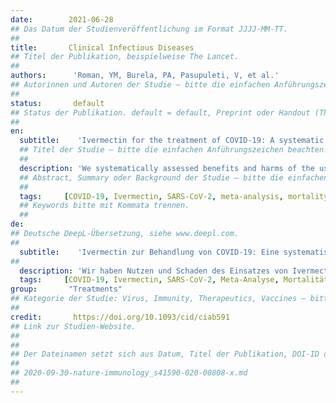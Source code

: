 ```yaml
---
date:        2021-06-28
## Das Datum der Studienveröffentlichung im Format JJJJ-MM-TT.
##
title:       Clinical Infectious Diseases
## Titel der Publikation, beispielweise The Lancet.
##
authors:      'Roman, YM, Burela, PA, Pasupuleti, V, et al.'
## Autorinnen und Autoren der Studie – bitte die einfachen Anführungszeichen beachten!
##
status:       default
## Status der Publikation. default = default, Preprint oder Handout (Thesenpapier)
##
en:
  subtitle:    'Ivermectin for the treatment of COVID-19: A systematic review and meta-analysis of randomized controlled trials'
  ## Titel der Studie – bitte die einfachen Anführungszeichen beachten!
  ##
  description: 'We systematically assessed benefits and harms of the use of ivermectin (IVM) in COVID-19 patients. Published and preprint randomized controlled trials (RCTs) assessing IVM effects on COVID-19 adult patients were searched until March 22, 2021 in five engines. Primary outcomes were all-cause mortality, length of stay (LOS), and adverse events (AE). Secondary outcomes included viral clearance and severe AEs. Risk of bias (RoB) was evaluated using Cochrane RoB 2·0 tool. Inverse variance random effect meta-analyses were performed. with quality of evidence (QoE) evaluated using GRADE methodology. Ten RCTs (n=1173) were included. Controls were standard of care [SOC] in five RCTs and placebo in five RCTs. COVID-19 disease severity was mild in 8 RCTs, moderate in one RCT, and mild and moderate in one RCT. IVM did not reduce all-cause mortality vs. controls or LOS vs. controls. AEs, severe AE and viral clearance were similar between IVM and controls (all outcomes: low QoE). Subgroups by severity of COVID-19 or RoB were mostly consistent with main analyses; all-cause mortality in three RCTs at high RoB was reduced with IVM. In comparison to SOC or placebo, IVM did not reduce all-cause mortality, length of stay or viral clearance in RCTs in COVID-19 patients with mostly mild disease. IVM did not have an effect on AEs or severe AEs. IVM is not a viable option to treat COVID-19 patients.'
  ## Abstract, Summary oder Background der Studie – bitte die einfachen Anführungszeichen b
  ##
  tags:     [COVID-19, Ivermectin, SARS-CoV-2, meta-analysis, mortality]
  ## Keywords bitte mit Kommata trennen.
  ##
de: 
## Deutsche DeepL-Übersetzung, siehe www.deepl.com.
##
  subtitle:    'Ivermectin zur Behandlung von COVID-19: Eine systematische Überprüfung und Meta-Analyse randomisierter kontrollierter Studien'
##
  description: 'Wir haben Nutzen und Schaden des Einsatzes von Ivermectin (IVM) bei COVID-19-Patienten systematisch bewertet. Veröffentlichte und im Druck befindliche randomisierte kontrollierte Studien (RCTs), die die Auswirkungen von IVM auf erwachsene COVID-19-Patienten bewerten, wurden bis zum 22. März 2021 in fünf Suchmaschinen gesucht. Primäre Endpunkte waren die Gesamtmortalität, die Dauer des Aufenthalts und unerwünschte Ereignisse. Zu den sekundären Ergebnissen gehörten die virale Clearance und schwere Nebenwirkungen. Das Risiko der Verzerrung (RoB) wurde mit dem Cochrane RoB 2-0 Tool bewertet. Es wurden Meta-Analysen mit umgekehrter Varianz und zufälligen Effekten durchgeführt, wobei die Qualität der Nachweise (QoE) anhand der GRADE-Methode bewertet wurde. Zehn RCTs (n=1173) wurden eingeschlossen. Die Kontrollen waren in fünf RCTs die Standardbehandlung [SOC] und in fünf RCTs Placebo. Der Schweregrad der COVID-19-Krankheit war in 8 RCTs leicht, in einer RCT mittelschwer und in einer RCT leicht und mittelschwer. IVM reduzierte weder die Gesamtmortalität im Vergleich zu den Kontrollen noch die LOS im Vergleich zu den Kontrollen. AEs, schwere AE und virale Clearance waren zwischen IVM und Kontrollen ähnlich (alle Ergebnisse: niedrige QoE). Die Untergruppen nach Schweregrad von COVID-19 oder RoB stimmten größtenteils mit den Hauptanalysen überein; die Gesamtmortalität wurde in drei RCTs bei hohem RoB durch IVM reduziert. Im Vergleich zu SOC oder Placebo verringerte die IVM in den RCTs bei COVID-19-Patienten mit überwiegend leichter Erkrankung weder die Gesamtmortalität noch die Aufenthaltsdauer oder die virale Clearance. Die IVM hatte keinen Einfluss auf Nebenwirkungen oder schwere Nebenwirkungen. IVM ist keine praktikable Option für die Behandlung von COVID-19-Patienten.'
  tags:     [COVID-19, Ivermectin, SARS-CoV-2, Meta-Analyse, Mortalität]
group:       "Treatments"
## Kategorie der Studie: Virus, Immunity, Therapeutics, Vaccines – bitte die Anführungszeichen beachten!
##
credit:       https://doi.org/10.1093/cid/ciab591
## Link zur Studien-Website.
##
##
## Der Dateinamen setzt sich aus Datum, Titel der Publikation, DOI-ID der Studie (nach dem letzten Slash) und der Dateiendung zusammen. Bitte den Unterstrich vor der DOI-ID beachten!
##
## 2020-09-30-nature-immunology_s41590-020-00808-x.md
##
---
```

<object data="{{ page.link }}" style='height:calc(100vh - 400px); width: 100%' type='application/pdf'></object>